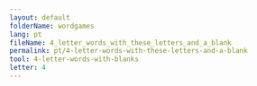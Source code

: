 ```yaml
---
layout: default
folderName: wordgames
lang: pt
fileName: 4_letter_words_with_these_letters_and_a_blank
permalink: pt/4-letter-words-with-these-letters-and-a-blank
tool: 4-letter-words-with-blanks
letter: 4
---
```

